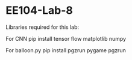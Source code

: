 # EE104-Lab-8
Libraries required for this lab:

For CNN
pip install tensor flow
matplotlib
numpy

For balloon.py
pip install pgzrun
pygame
pgzrun
